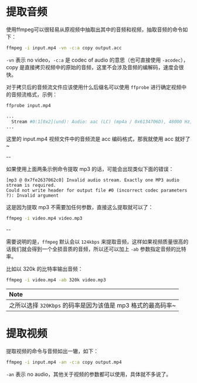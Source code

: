 # 提取音频

使用ffmpeg可以很轻易从原视频中抽取出其中的音频和视频，抽取音频的命令如下：

```bash
ffmpeg -i input.mp4 -vn -c:a copy output.acc
```

`-vn` 表示 no video，`-c:a` 是 codec of audio 的意思（也可直接使用 `-acodec`），copy 是直接拷贝视频中的原始的音频，这里不会涉及音频的编解码，速度会很快。

对于拷贝后的音频流文件应该使用什么后缀名可以使用 `ffprobe` 进行确定视频中的音频流格式，示例：

```bash
ffprobe input.mp4

...
  Stream #0:1[0x2](und): Audio: aac (LC) (mp4a / 0x6134706D), 48000 Hz, stereo, fltp, 195 kb/s (default)
...
```

这里的 input.mp4 视频文件中的音频流是 acc 编码格式，那我就使用 acc 就好了~

--

如果使用上面两条示例命令提取 mp3 的话，可能会出现类似下面的错误：

```log
[mp3 @ 0x7fe2637062c0] Invalid audio stream. Exactly one MP3 audio stream is required.
Could not write header for output file #0 (incorrect codec parameters ?): Invalid argument
```

这是因为提取 mp3 不需要加任何参数，直接这么提取就可以了：

```bash
ffmpeg -i video.mp4 video.mp3
```

--

需要说明的是，`ffmpeg` 默认会以 `124kbps` 来提取音频，这样如果视频质量很高的话我们就会得到一个全损音质的音频，所以还可以加上 `-ab` 参数指定音频的比特率。

比如以 320k 的比特率输出音频：

```bash
ffmpeg -i video.mp4 -ab 320k video.mp3
```

|**Note**|
|:-------|
|之所以选择 `320Kbps` 的码率是因为该值是 mp3 格式的最高码率~|

# 提取视频

提取视频的命令与音频如出一辙，如下：

```bash
ffmpeg -i input.mp4 -an -c:a copy output.mp4
```

`-an` 表示 no audio，其他关于视频的参数都可以使用，具体就不多说了。